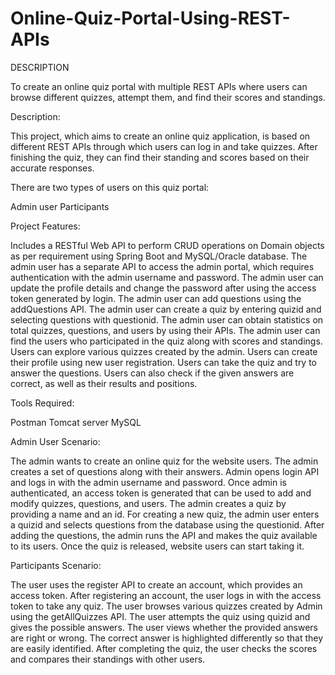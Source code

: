# Online-Quiz-Portal-Using-REST-APIs

DESCRIPTION

To create an online quiz portal with multiple REST APIs where users can browse different quizzes, attempt them, and find their scores and standings.

 

Description:

This project, which aims to create an online quiz application, is based on different REST APIs through which users can log in and take quizzes. After finishing the quiz, they can find their standing and scores based on their accurate responses.

There are two types of users on this quiz portal:

Admin user
Participants
 

Project Features:

Includes a RESTful Web API to perform CRUD operations on Domain objects as per requirement using Spring Boot and MySQL/Oracle database.
The admin user has a separate API to access the admin portal, which requires authentication with the admin username and password.
The admin user can update the profile details and change the password after using the access token generated by login.
The admin user can add questions using the addQuestions API.
The admin user can create a quiz by entering quizid and selecting questions with questionid.
The admin user can obtain statistics on total quizzes, questions, and users by using their APIs.
The admin user can find the users who participated in the quiz along with scores and standings.
Users can explore various quizzes created by the admin.
Users can create their profile using new user registration.
Users can take the quiz and try to answer the questions.
Users can also check if the given answers are correct, as well as their results and positions.
 

Tools Required:

Postman
Tomcat server
MySQL
 

Admin User Scenario:

The admin wants to create an online quiz for the website users.
The admin creates a set of questions along with their answers.
Admin opens login API and logs in with the admin username and password.
Once admin is authenticated, an access token is generated that can be used to add and modify quizzes, questions, and users.
The admin creates a quiz by providing a name and an id.
For creating a new quiz, the admin user enters a quizid and selects questions from the database using the questionid.
After adding the questions, the admin runs the API and makes the quiz available to its users.
Once the quiz is released, website users can start taking it.

Participants Scenario:

The user uses the register API to create an account, which provides an access token.
After registering an account, the user logs in with the access token to take any quiz.
The user browses various quizzes created by Admin using the getAllQuizzes API.
The user attempts the quiz using quizid and gives the possible answers.
The user views whether the provided answers are right or wrong. The correct answer is highlighted differently so that they are easily identified.
After completing the quiz, the user checks the scores and compares their standings with other users.
 
